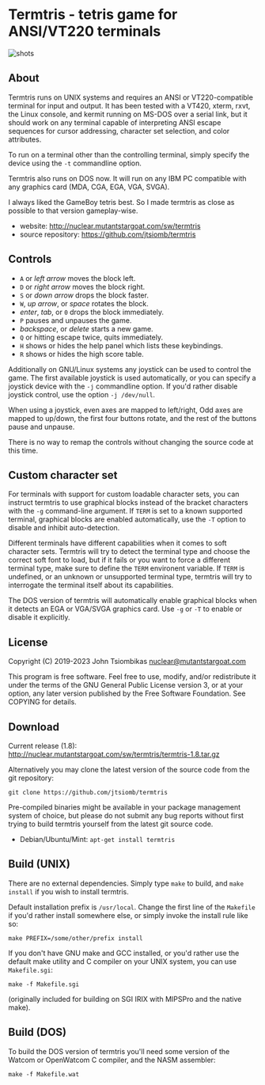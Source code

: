 Termtris - tetris game for ANSI/VT220 terminals
===============================================

![shots](http://nuclear.mutantstargoat.com/sw/termtris/img/termtris-banner.png)

About
-----
Termtris runs on UNIX systems and requires an ANSI or VT220-compatible terminal
for input and output. It has been tested with a VT420, xterm, rxvt, the Linux
console, and kermit running on MS-DOS over a serial link, but it should work on
any terminal capable of interpreting ANSI escape sequences for cursor
addressing, character set selection, and color attributes.

To run on a terminal other than the controlling terminal, simply specify the
device using the `-t` commandline option.

Termtris also runs on DOS now. It will run on any IBM PC compatible with any
graphics card (MDA, CGA, EGA, VGA, SVGA).

I always liked the GameBoy tetris best. So I made termtris as close as possible
to that version gameplay-wise.

  - website: http://nuclear.mutantstargoat.com/sw/termtris
  - source repository: https://github.com/jtsiomb/termtris


Controls
--------
  - `A` or *left arrow* moves the block left.
  - `D` or *right arrow* moves the block right.
  - `S` or *down arrow* drops the block faster.
  - `W`, *up arrow*, or *space* rotates the block.
  - *enter*, *tab*, or `0` drops the block immediately.
  - `P` pauses and unpauses the game.
  - *backspace*, or *delete* starts a new game.
  - `Q` or hitting escape twice, quits immediately.
  - `H` shows or hides the help panel which lists these keybindings.
  - `R` shows or hides the high score table.

Additionally on GNU/Linux systems any joystick can be used to control the game.
The first available joystick is used automatically, or you can specify a
joystick device with the `-j` commandline option. If you'd rather disable
joystick control, use the option `-j /dev/null`.

When using a joystick, even axes are mapped to left/right, Odd axes are mapped
to up/down, the first four buttons rotate, and the rest of the buttons pause
and unpause.

There is no way to remap the controls without changing the source code at this
time.


Custom character set
--------------------
For terminals with support for custom loadable character sets, you can instruct
termtris to use graphical blocks instead of the bracket characters with the `-g`
command-line argument. If `TERM` is set to a known supported terminal, graphical
blocks are enabled automatically, use the `-T` option to disable and inhibit
auto-detection.

Different terminals have different capabilities when it comes to soft character
sets. Termtris will try to detect the terminal type and choose the correct soft
font to load, but if it fails or you want to force a different terminal type,
make sure to define the `TERM` environent variable. If `TERM` is undefined, or
an unknown or unsupported terminal type, termtris will try to interrogate the
terminal itself about its capabilities.

The DOS version of termtris will automatically enable graphical blocks when it
detects an EGA or VGA/SVGA graphics card. Use `-g` or `-T` to enable or disable
it explicitly.


License
-------
Copyright (C) 2019-2023 John Tsiombikas <nuclear@mutantstargoat.com>

This program is free software. Feel free to use, modify, and/or redistribute it
under the terms of the GNU General Public License version 3, or at your option,
any later version published by the Free Software Foundation. See COPYING for
details.


Download
--------
Current release (1.8): http://nuclear.mutantstargoat.com/sw/termtris/termtris-1.8.tar.gz

Alternatively you may clone the latest version of the source code from the git
repository:

    git clone https://github.com/jtsiomb/termtris

Pre-compiled binaries might be available in your package management system of
choice, but please do not submit any bug reports without first trying to build
termtris yourself from the latest git source code.
  - Debian/Ubuntu/Mint: `apt-get install termtris`


Build (UNIX)
------------
There are no external dependencies. Simply type `make` to build, and `make
install` if you wish to install termtris.

Default installation prefix is `/usr/local`. Change the first line of the
`Makefile` if you'd rather install somewhere else, or simply invoke the install
rule like so:

    make PREFIX=/some/other/prefix install

If you don't have GNU make and GCC installed, or you'd rather use the default
make utility and C compiler on your UNIX system, you can use `Makefile.sgi`:

    make -f Makefile.sgi

(originally included for building on SGI IRIX with MIPSPro and the native make).


Build (DOS)
-----------
To build the DOS version of termtris you'll need some version of the Watcom or
OpenWatcom C compiler, and the NASM assembler:

    make -f Makefile.wat
